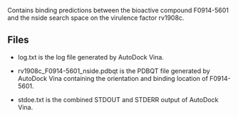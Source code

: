 Contains binding predictions between the bioactive compound F0914-5601 and the nside search space on the virulence factor rv1908c.

## Files

- log.txt is the log file generated by AutoDock Vina.

- rv1908c_F0914-5601_nside.pdbqt is the PDBQT file generated by AutoDock Vina containing the orientation and binding location of F0914-5601.

- stdoe.txt is the combined STDOUT and STDERR output of AutoDock Vina.

